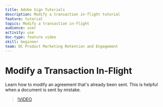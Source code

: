 ```yaml
---
title: Adobe Sign Tutorials
description: Modify a transaction in-flight tutorial
feature: tutorial
topics: Modify a transaction in-flight
audience: user
activity: use
doc-type: feature video
skill: beginner
team: DC Product Marketing Retention and Engagement
---
```


# Modify a Transaction In-Flight

Learn how to modify an agreement that's already been sent. This is helpful when a document is sent by mistake.

>[!VIDEO](https://video.tv.adobe.com/v/17343?hidetitle=true)